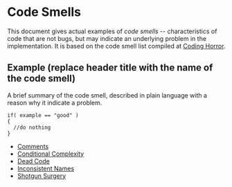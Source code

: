 # Code Smells

This document gives actual examples of *code smells* -- characteristics of code that are not bugs, but may indicate an underlying problem in the implementation. It is based on the code smell list compiled at [Coding Horror](https://blog.codinghorror.com/code-smells/).

## Example (replace header title with the name of the code smell)

A brief summary of the code smell, described in plain language with a reason why it indicate a problem.

```{programming-language}
if( example == "good" )
{
  //do nothing
}
```

* [Comments](comments.md)
* [Conditional Complexity](conditional-complexity.md)
* [Dead Code](dead-code.md)
* [Inconsistent Names](inconsistent-names.md)
* [Shotgun Surgery](shotgun-surgery.md)